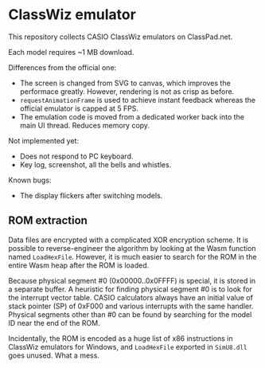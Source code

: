 ClassWiz emulator
=================

This repository collects CASIO ClassWiz emulators on ClassPad.net.

Each model requires ~1 MB download.

Differences from the official one:

- The screen is changed from SVG to canvas, which improves the performace greatly. However, rendering is not as crisp as before.
- `requestAnimationFrame` is used to achieve instant feedback whereas the official emulator is capped at 5 FPS.
- The emulation code is moved from a dedicated worker back into the main UI thread. Reduces memory copy.

Not implemented yet:

- Does not respond to PC keyboard.
- Key log, screenshot, all the bells and whistles.

Known bugs:

- The display flickers after switching models.

## ROM extraction

Data files are encrypted with a complicated XOR encryption scheme. It is possible to reverse-engineer the algorithm by looking at the Wasm function named `LoadHexFile`. However, it is much easier to search for the ROM in the entire Wasm heap after the ROM is loaded.

Because physical segment #0 (0x00000..0x0FFFF) is special, it is stored in a separate buffer. A heuristic for finding physical segment #0 is to look for the interrupt vector table. CASIO calculators always have an initial value of stack pointer (SP) of 0xF000 and various interrupts with the same handler. Physical segments other than #0 can be found by searching for the model ID near the end of the ROM.

Incidentally, the ROM is encoded as a huge list of x86 instructions in ClassWiz emulators for Windows, and `LoadHexFile` exported in `SimU8.dll` goes unused. What a mess.
